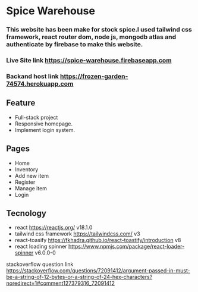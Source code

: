 # Spice Warehouse 
### This website has been make for stock spice.I used  tailwind css framework, react router dom, node js, mongodb atlas and authenticate by firebase to  make this website.
### Live Site link https://spice-warehouse.firebaseapp.com
### Backand host link https://frozen-garden-74574.herokuapp.com

## Feature
* Full-stack project 
* Responsive homepage. 
* Implement login system. 
## Pages
* Home
* Inventory
* Add new item
* Register
* Manage item
* Login
## Tecnology
* react https://reactjs.org/ v18.1.0
* tailwind css framework https://tailwindcss.com/ v3
* react-toasify https://fkhadra.github.io/react-toastify/introduction v8
* react loading spinner https://www.npmjs.com/package/react-loader-spinner v6.0.0-0

stackoverflow question link https://stackoverflow.com/questions/72091412/argument-passed-in-must-be-a-string-of-12-bytes-or-a-string-of-24-hex-characters?noredirect=1#comment127379316_72091412
